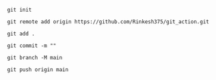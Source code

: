 `git init`


`git remote add origin https://github.com/Rinkesh375/git_action.git`


`git add .`


`git commit -m ""`


`git branch -M main`


`git push origin main`
